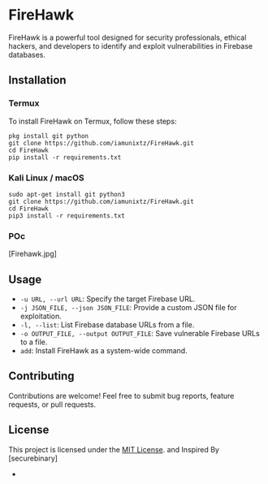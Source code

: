 # FireHawk

FireHawk is a powerful tool designed for security professionals, ethical hackers, and developers to identify and exploit vulnerabilities in Firebase databases.

## Installation

### Termux

To install FireHawk on Termux, follow these steps:

   ```
pkg install git python
git clone https://github.com/iamunixtz/FireHawk.git
cd FireHawk
pip install -r requirements.txt
   ```

### Kali Linux / macOS
```
sudo apt-get install git python3
git clone https://github.com/iamunixtz/FireHawk.git
cd FireHawk
pip3 install -r requirements.txt
   ```
### POc
[Firehawk.jpg]
## Usage
- `-u URL, --url URL`: Specify the target Firebase URL.
- `-j JSON_FILE, --json JSON_FILE`: Provide a custom JSON file for exploitation.
- `-l, --list`: List Firebase database URLs from a file.
- `-o OUTPUT_FILE, --output OUTPUT_FILE`: Save vulnerable Firebase URLs to a file.
- `add`: Install FireHawk as a system-wide command.

## Contributing

Contributions are welcome! Feel free to submit bug reports, feature requests, or pull requests.

## License

This project is licensed under the [MIT License](LICENSE). and Inspired By
[securebinary]

-

